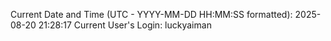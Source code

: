 Current Date and Time (UTC - YYYY-MM-DD HH:MM:SS formatted): 2025-08-20 21:28:17
Current User's Login: luckyaiman
